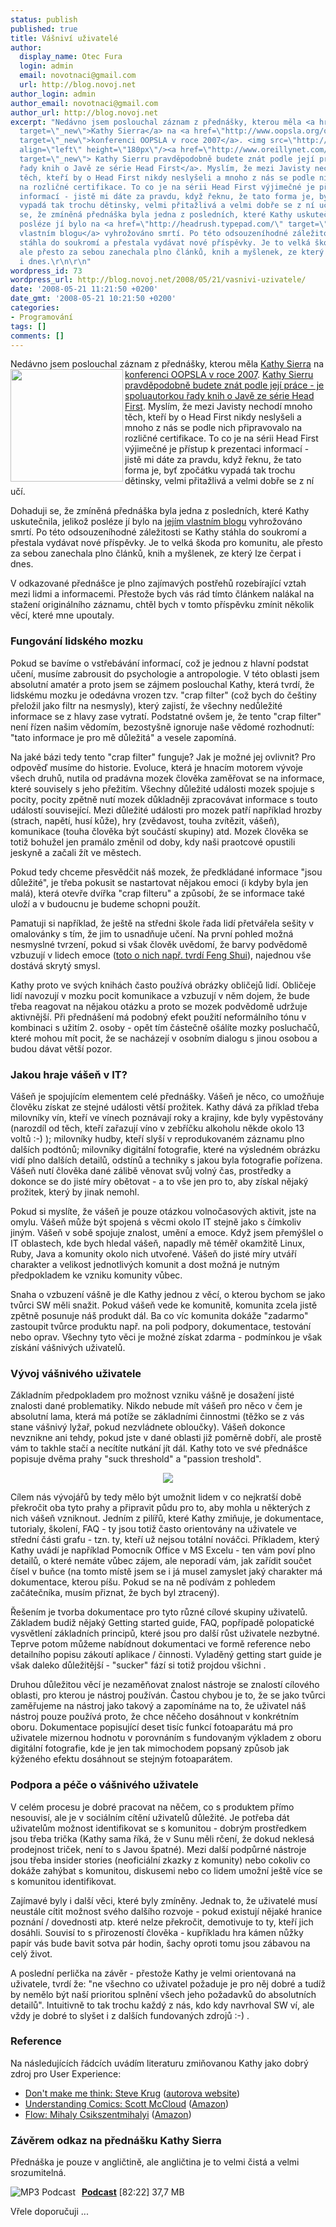 ```yaml
---
status: publish
published: true
title: Vášniví uživatelé
author:
  display_name: Otec Fura
  login: admin
  email: novotnaci@gmail.com
  url: http://blog.novoj.net
author_login: admin
author_email: novotnaci@gmail.com
author_url: http://blog.novoj.net
excerpt: "Nedávno jsem poslouchal záznam z přednášky, kterou měla <a href=\"http://en.wikipedia.org/wiki/Kathy_Sierra\"
  target=\"_new\">Kathy Sierra</a> na <a href=\"http://www.oopsla.org/oopsla2007/index.php?page=sub/&id=351\"
  target=\"_new\">konferenci OOPSLA v roce 2007</a>. <img src=\"http://upload.wikimedia.org/wikipedia/en/thumb/3/32/Kathy-sierra-by-james-duncan-davidson.jpg/175px-Kathy-sierra-by-james-duncan-davidson.jpg\"
  align=\"left\" height=\"180px\"/><a href=\"http://www.oreillynet.com/pub/au/1084\"
  target=\"_new\"> Kathy Sierru pravděpodobně budete znát podle její práce - je\r\nspoluautorkou
  řady knih o Javě ze série Head First</a>. Myslím, že mezi Javisty nechodí mnoho
  těch, kteří by o Head First nikdy neslyšeli a mnoho z nás se podle nich připravovalo
  na rozličné certifikace. To co je na sérii Head First výjimečné je přístup k prezentaci
  informací - jistě mi dáte za pravdu, když řeknu, že tato forma je, byť zpočátku
  vypadá tak trochu dětinsky, velmi přitažlivá a velmi dobře se z ní učí.\r\n\r\nDohaduji
  se, že zmíněná přednáška byla jedna z posledních, které Kathy uskutečnila, jelikož
  posléze jí bylo na <a href=\"http://headrush.typepad.com/\" target=\"_new\">jejím
  vlastním blogu</a> vyhrožováno smrtí. Po této odsouzeníhodné záležitosti se Kathy
  stáhla do soukromí a přestala vydávat nové příspěvky. Je to velká škoda pro komunitu,
  ale přesto za sebou zanechala plno článků, knih a myšlenek, ze který lze čerpat
  i dnes.\r\n\r\n"
wordpress_id: 73
wordpress_url: http://blog.novoj.net/2008/05/21/vasnivi-uzivatele/
date: '2008-05-21 11:21:50 +0200'
date_gmt: '2008-05-21 10:21:50 +0200'
categories:
- Programování
tags: []
comments: []
---
```

<p>Nedávno jsem poslouchal záznam z přednášky, kterou měla <a href="http://en.wikipedia.org/wiki/Kathy_Sierra" target="_new">Kathy Sierra</a> na <a href="http://www.oopsla.org/oopsla2007/index.php?page=sub/&id=351" target="_new">konferenci OOPSLA v roce 2007</a>. <img src="http://upload.wikimedia.org/wikipedia/en/thumb/3/32/Kathy-sierra-by-james-duncan-davidson.jpg/175px-Kathy-sierra-by-james-duncan-davidson.jpg" align="left" height="180px"/><a href="http://www.oreillynet.com/pub/au/1084" target="_new"> Kathy Sierru pravděpodobně budete znát podle její práce - je<br />
spoluautorkou řady knih o Javě ze série Head First</a>. Myslím, že mezi Javisty nechodí mnoho těch, kteří by o Head First nikdy neslyšeli a mnoho z nás se podle nich připravovalo na rozličné certifikace. To co je na sérii Head First výjimečné je přístup k prezentaci informací - jistě mi dáte za pravdu, když řeknu, že tato forma je, byť zpočátku vypadá tak trochu dětinsky, velmi přitažlivá a velmi dobře se z ní učí.</p>
<p>Dohaduji se, že zmíněná přednáška byla jedna z posledních, které Kathy uskutečnila, jelikož posléze jí bylo na <a href="http://headrush.typepad.com/" target="_new">jejím vlastním blogu</a> vyhrožováno smrtí. Po této odsouzeníhodné záležitosti se Kathy stáhla do soukromí a přestala vydávat nové příspěvky. Je to velká škoda pro komunitu, ale přesto za sebou zanechala plno článků, knih a myšlenek, ze který lze čerpat i dnes.</p>
<p><a id="more"></a><a id="more-73"></a></p>
<p>V odkazované přednášce je plno zajímavých postřehů rozebírající vztah mezi lidmi a informacemi. Přestože bych vás rád tímto článkem nalákal na stažení originálního záznamu, chtěl bych v tomto příspěvku zmínit několik věcí, které mne upoutaly.</p>
<h3>Fungování lidského mozku</h3>
<p>Pokud se bavíme o vstřebávání informací, což je jednou z hlavní podstat učení, musíme zabrousit do psychologie a antropologie. V této oblasti jsem absolutní amatér a proto jsem se zájmem poslouchal Kathy, která tvrdí, že lidskému mozku je odedávna vrozen tzv. "crap filter" (což bych do češtiny přeložil jako filtr na nesmysly), který zajistí, že všechny nedůležité informace se z hlavy zase vytratí. Podstatné ovšem je, že tento "crap filter" není řízen našim vědomím, bezostyšně ignoruje naše vědomé rozhodnutí: "tato informace je pro mě důležitá" a vesele zapomíná.</p>
<p>Na jaké bázi tedy tento "crap filter" funguje? Jak je možné jej ovlivnit? Pro odpověď musíme do historie. Evoluce, která je hnacím motorem vývoje všech druhů, nutila od pradávna mozek člověka zaměřovat se na informace, které souvisely s jeho přežitím. Všechny důležité události mozek spojuje s pocity, pocity zpětně nutí mozek důkladněji zpracovávat informace s touto událostí související. Mezi důležité události pro mozek patří například hrozby (strach, napětí, husí kůže), hry (zvědavost, touha zvítězit, vášeň), komunikace (touha člověka být součástí skupiny) atd. Mozek člověka se totiž bohužel jen pramálo změnil od doby, kdy naši praotcové opustili jeskyně a začali žít ve městech.</p>
<p>Pokud tedy chceme přesvědčit náš mozek, že předkládané informace "jsou důležité", je třeba pokusit se nastartovat nějakou emoci (i kdyby byla jen malá), která otevře dvířka "crap filteru" a způsobí, že se informace také uloží a v budoucnu je budeme schopni použít.</p>
<p>Pamatuji si například, že ještě na středni škole řada lidí přetvářela sešity v omalovánky s tím, že jim to usnadňuje učení. Na první pohled možná nesmyslné tvrzení, pokud si však člověk uvědomí, že barvy podvědomě vzbuzují v lidech emoce (<a href="http://www.thespiritualfengshui.com/feng-shui-color.php" target="_new">toto o nich např. tvrdí Feng Shui</a>), najednou vše dostává skrytý smysl.</p>
<p>Kathy proto ve svých knihách často používá obrázky obličejů lidí. Obličeje lidí navozují v mozku pocit komunikace a vzbuzují v něm dojem, že bude třeba reagovat na nějakou otázku a proto se mozek podvědomě udržuje aktivnější. Při přednášení má podobný efekt použití neformálního tónu v kombinaci s užitím 2. osoby - opět tím částečně ošálíte mozky posluchačů, které mohou mít pocit, že se nacházejí v osobním dialogu s jinou osobou a budou dávat větší pozor.</p>
<h3>Jakou hraje vášeň v IT?</h3>
<p>Vášeň je spojujícím elementem celé přednášky. Vášeň je něco, co umožňuje člověku získat ze stejné události větší prožitek. Kathy dává za příklad třeba milovníky vín, kteří ve vínech poznávají roky a krajiny, kde byly vypěstovány (narozdíl od těch, kteří zařazují víno v zebříčku alkoholu někde okolo 13 voltů :-) ); milovníky hudby, kteří slyší v reprodukovaném záznamu plno dalších podtónů; milovníky digitální fotografie, které na výsledném obrázku vidí plno dalších detailů, odstínů a techniky s jakou byla fotografie pořízena. Vášeň nutí člověka dané zálibě věnovat svůj volný čas, prostředky a dokonce se do jisté míry obětovat - a to vše jen pro to, aby získal nějaký prožitek, který by jinak nemohl.</p>
<p>Pokud si myslíte, že vášeň je pouze otázkou volnočasových aktivit, jste na omylu. Vášeň může být spojená s věcmi okolo IT stejně jako s čímkoliv jiným. Vášeň v sobě spojuje znalost, umění a emoce. Když jsem přemýšlel o IT oblastech, kde bych hledal vášeň, napadly mě téměř okamžitě Linux, Ruby, Java a komunity okolo nich utvořené. Vášeň do jisté míry utváří charakter a velikost jednotlivých komunit a dost možná je nutným předpokladem ke vzniku komunity vůbec.</p>
<p>Snaha o vzbuzení vášně je dle Kathy jednou z věcí, o kterou bychom se jako tvůrci SW měli snažit. Pokud vášeň vede ke komunitě, komunita zcela jistě zpětně posunuje náš produkt dál. Ba co víc komunita dokáže "zadarmo" zastoupit tvůrce produktu např. na poli podpory, dokumentace, testování nebo oprav. Všechny tyto věci je možné získat zdarma - podmínkou je však získání vášnivých uživatelů.</p>
<h3>Vývoj vášnivého uživatele</h3>
<p>Základním předpokladem pro možnost vzniku vášně je dosažení jisté znalosti dané problematiky. Nikdo nebude mít vášeň pro něco v čem je absolutní lama, která má potíže se základními činnostmi (těžko se z vás stane vášnivý lyžař, pokud nezvládnete obloučky). Vášeň dokonce nevznikne ani tehdy, pokud jste v dané oblasti již poměrně dobří, ale prostě vám to takhle stačí a necítíte nutkání jít dál. Kathy toto ve své přednášce popisuje dvěma prahy "suck threshold" a "passion treshold".</p>
<div align="center">
<img src="http://headrush.typepad.com/photos/uncategorized/2007/04/06/kickasscurvetwo.jpg"/>
</div>
<p>Cílem nás vývojářů by tedy mělo být umožnit lidem v co nejkratší době překročit oba tyto prahy a připravit půdu pro to, aby mohla u některých z nich vášeň vzniknout. Jedním z pilířů, které Kathy zmiňuje,  je dokumentace, tutorialy, školení, FAQ - ty jsou totiž často orientovány na uživatele ve střední části grafu - tzn. ty, kteří už nejsou totální nováčci. Příkladem, který Kathy uvádí je například Pomocník Office v MS Excelu - ten vám poví plno detailů, o které nemáte vůbec zájem, ale neporadí vám, jak zařídit součet čísel v buňce (na tomto místě jsem se i já musel zamyslet jaký charakter má dokumentace, kterou píšu. Pokud se na ně podívám z pohledem začátečníka, musím přiznat, že bych byl ztracený). </p>
<p>Řešením je tvorba dokumentace pro tyto různé cílové skupiny uživatelů. Základem budiž nějaký Getting started guide, FAQ, popřípadě polopatické vysvětlení základních principů, které jsou pro další růst uživatele nezbytné. Teprve potom můžeme nabídnout dokumentaci ve formě reference nebo detailního popisu zákoutí aplikace / činnosti. Vyladěný getting start guide je však daleko důležitější - "sucker" fází si totiž projdou všichni .</p>
<p>Druhou důležitou věcí je nezaměňovat znalost nástroje se znalostí cílového oblasti, pro kterou je nástroj používán. Častou chybou je to, že se jako tvůrci zaměřujeme na nástroj jako takový a zapomínáme na to, že uživatel náš nástroj pouze používá proto, že chce něčeho dosáhnout v konkrétním oboru. Dokumentace popisující deset tisíc funkcí fotoaparátu má pro uživatele mizernou hodnotu v porovnáním s fundovaným výkladem z oboru digitální fotografie, kde je jen tak mimochodem popsaný způsob jak kýženého efektu dosáhnout se stejným fotoaparátem.</p>
<h3>Podpora a péče o vášnivého uživatele</h3>
<p>V celém procesu je dobré pracovat na něčem, co s produktem přímo nesouvisí, ale je v sociálním cítění uživatelů důležité. Je potřeba dát uživatelům možnost identifikovat se s komunitou - dobrým prostředkem jsou třeba trička (Kathy sama říká, že v Sunu měli rčení, že dokud neklesá prodejnost triček, není to s Javou špatné). Mezi další podpůrné nástroje jsou třeba insider stories (neoficiální zkazky z komunity) nebo cokoliv co dokáže zahýbat s komunitou, diskusemi nebo co lidem umožní ještě více se s komunitou identifikovat.</p>
<p>Zajímavé byly i další věci, které byly zmíněny. Jednak to, že uživatelé musí neustále cítit možnost svého dalšího rozvoje - pokud existují nějaké hranice poznání / dovednosti atp. které nelze překročit, demotivuje to ty, kteří jich dosáhli. Souvisí to s přirozeností člověka - kupříkladu hra kámen nůžky papír vás bude bavit sotva pár hodin, šachy oproti tomu jsou zábavou na celý život.</p>
<p>A poslední perlička na závěr - přestože Kathy je velmi orientovaná na uživatele, tvrdí že: "ne všechno co uživatel požaduje je pro něj dobré a tudíž by nemělo být naší prioritou splnění všech jeho požadavků do absolutních detailů". Intuitivně to tak trochu každý z nás, kdo kdy navrhoval SW ví, ale vždy je dobré to slyšet i z dalších fundovaných zdrojů :-) .</p>
<h3>Reference</h3>
<p>Na následujících řádcích uvádím literaturu zmiňovanou Kathy jako dobrý zdroj pro User Experience:</p>
<ul>
<li><a href="http://en.wikipedia.org/wiki/Don't_Make_Me_Think" target="_new">Don't make me think: Steve Krug</a> (<a href="http://www.sensible.com/buythebook.html" target="_new">autorova website</a>)</li>
<li><a href="http://en.wikipedia.org/wiki/Understanding_Comics" target="_new">Understanding Comics: Scott McCloud</a> (<a href="http://www.amazon.com/Understanding-Comics-Scott-McCloud/dp/0878162437" target="_new">Amazon</a>)</li>
<li><a href="http://en.wikipedia.org/wiki/Flow_(psychology)" target="_new">Flow: Mihaly Csikszentmihalyi</a> (<a href="http://www.amazon.com/Flow-Psychology-Experience-Mihaly-Csikszentmihalyi/dp/0060920432" target="_new">Amazon</a>)</li>
</ul>
<h3>Závěrem odkaz na přednášku Kathy Sierra</h3>
<p>Přednáška je pouze v angličtině, ale angličtina je to velmi čistá a velmi srozumitelná.</p>
<p><a href="http://www.oopsla.org/oopsla2007/podcasts/invited-talks/keynote0102-kathy-sierra.mp3" title="MP3 Podcast"><img src="http://files.novoj.net/button_mp3.png" title="MP3 Podcast" alt="MP3 Podcast" style="margin-right: 10px" align="left" /></a> <a href="http://www.oopsla.org/oopsla2007/podcasts/invited-talks/keynote0102-kathy-sierra.mp3" title="MP3 Podcast"><strong> Podcast</strong></a> [82:22] 37,7 MB</p>
<p>Vřele doporučuji ...</p>
